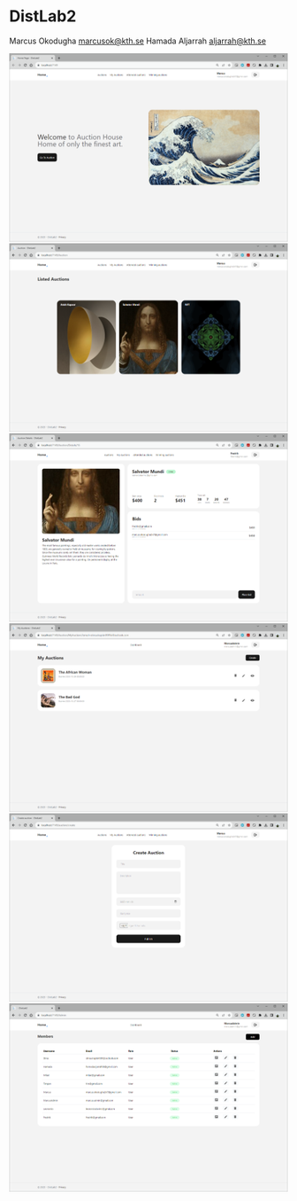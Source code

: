 # DistLab2
Marcus Okodugha marcusok@kth.se
Hamada Aljarrah aljarrah@kth.se

![Screenshot 1](Screenshots/home.png)
![Screenshot 2](Screenshots/auctions.png)
![Screenshot 3](Screenshots/Details.png)
![Screenshot 4](Screenshots/myAuctions.png)
![Screenshot 5](Screenshots/create.png)
![Screenshot 6](Screenshots/dashborad.png)